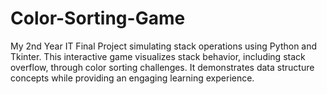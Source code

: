 # Color-Sorting-Game
My 2nd Year IT Final Project simulating stack operations using Python and Tkinter. This interactive game visualizes stack behavior, including stack overflow, through color sorting challenges. It demonstrates data structure concepts while providing an engaging learning experience.
